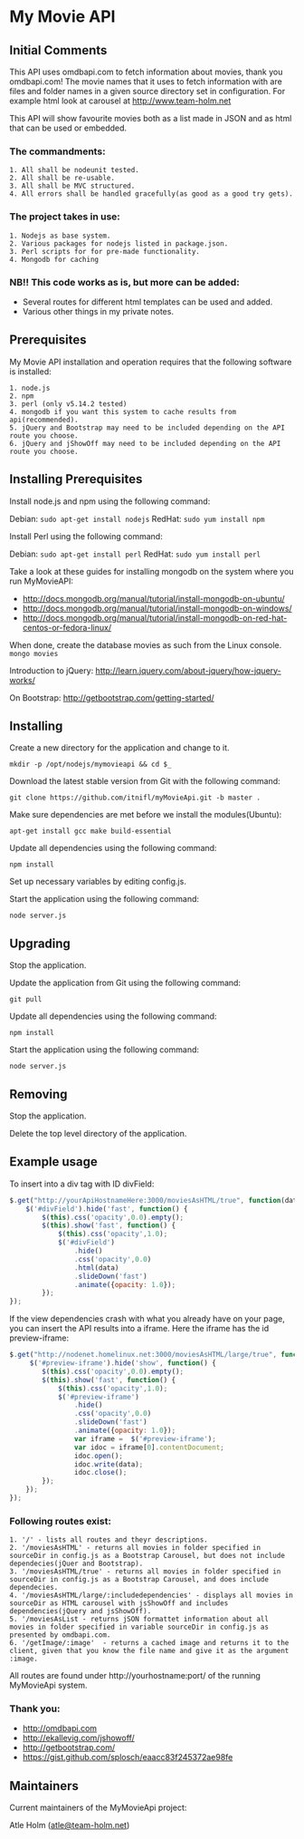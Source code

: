 My Movie API
============

Initial Comments
----------------
This API uses omdbapi.com to fetch information about movies, thank you omdbapi.com! The movie names that it uses to fetch information with are files and folder names in a given source directory set in configuration. For example html look at carousel at http://www.team-holm.net

 This API will show favourite movies both as a list made in JSON and as html that can be used or embedded.
###  The commandments:
	1. All shall be nodeunit tested.
	2. All shall be re-usable.
	3. All shall be MVC structured.
	4. All errors shall be handled gracefully(as good as a good try gets).
	
### The project takes in use:
	1. Nodejs as base system.
	2. Various packages for nodejs listed in package.json.
	3. Perl scripts for for pre-made functionality.
	4. Mongodb for caching

### NB!! This code works as is, but more can be added:
- Several routes for different html templates can be used and added. 
- Various other things in my private notes.


Prerequisites
-------------
My Movie API installation and operation requires that the following software is installed:

	1. node.js
	2. npm
	3. perl (only v5.14.2 tested)
	4. mongodb if you want this system to cache results from api(recommended).
	5. jQuery and Bootstrap may need to be included depending on the API route you choose.
	6. jQuery and jShowOff may need to be included depending on the API route you choose.

Installing Prerequisites
------------------------
Install node.js and npm using the following command:

Debian: `sudo apt-get install nodejs` RedHat: `sudo yum install npm`

Install Perl using the following command:

Debian: `sudo apt-get install perl` RedHat: `sudo yum install perl`

Take a look at these guides for installing mongodb on the system where you run MyMovieAPI:
- http://docs.mongodb.org/manual/tutorial/install-mongodb-on-ubuntu/
- http://docs.mongodb.org/manual/tutorial/install-mongodb-on-windows/
- http://docs.mongodb.org/manual/tutorial/install-mongodb-on-red-hat-centos-or-fedora-linux/

When done, create the database movies as such from the Linux console.
`mongo movies`

Introduction to jQuery:
http://learn.jquery.com/about-jquery/how-jquery-works/

On Bootstrap:
http://getbootstrap.com/getting-started/

Installing
----------
Create a new directory for the application and change to it.

`mkdir -p /opt/nodejs/mymovieapi && cd $_`

Download the latest stable version from Git with the following command:

`git clone https://github.com/itnifl/myMovieApi.git -b master .`

Make sure dependencies are met before we install the modules(Ubuntu):

`apt-get install gcc make build-essential`

Update all dependencies using the following command:

`npm install`

Set up necessary variables by editing config.js.

Start the application using the following command:

`node server.js`


Upgrading
---------
Stop the application.

Update the application from Git using the following command:

`git pull`

Update all dependencies using the following command:

`npm install`

Start the application using the following command:

`node server.js`

Removing
--------
Stop the application.

Delete the top level directory of the application.

Example usage
-------------
To insert into a div tag with ID divField:

```javascript
$.get("http://yourApiHostnameHere:3000/moviesAsHTML/true", function(data) {
	$('#divField').hide('fast', function() {
		$(this).css('opacity',0.0).empty();
		$(this).show('fast', function() {
			$(this).css('opacity',1.0);
			$('#divField')
		        .hide()
		        .css('opacity',0.0)
		        .html(data)
		        .slideDown('fast')
		        .animate({opacity: 1.0});
		});							
});
```

If the view dependencies crash with what you already have on your page, you can insert the API results into a iframe. Here the iframe has the id preview-iframe:

```javascript
$.get("http://nodenet.homelinux.net:3000/moviesAsHTML/large/true", function(data) {
     $('#preview-iframe').hide('show', function() {
		$(this).css('opacity',0.0).empty();
		$(this).show('fast', function() {
			$(this).css('opacity',1.0);
			$('#preview-iframe')
				.hide()
				.css('opacity',0.0)
				.slideDown('fast')
				.animate({opacity: 1.0});
				var iframe =  $('#preview-iframe');
				var idoc = iframe[0].contentDocument;
				idoc.open();
				idoc.write(data);
				idoc.close();	    
		});
	});							
});
```

### Following routes exist:
	1. '/' - lists all routes and theyr descriptions.
	2. '/moviesAsHTML' - returns all movies in folder specified in sourceDir in config.js as a Bootstrap Carousel, but does not include dependecies(jQuer and Bootstrap).
	3. '/moviesAsHTML/true' - returns all movies in folder specified in sourceDir in config.js as a Bootstrap Carousel, and does include dependecies.
	4. '/moviesAsHTML/large/:includedependencies' - displays all movies in sourceDir as HTML carousel with jsShowOff and includes dependencies(jQuery and jsShowOff).
	5. '/moviesAsList - returns jSON formattet information about all movies in folder specified in variable sourceDir in config.js as presented by omdbapi.com.
	6. '/getImage/:image'  - returns a cached image and returns it to the client, given that you know the file name and give it as the argument :image.

All routes are found under http://yourhostname:port/ of the running MyMovieApi system.

### Thank you:
- http://omdbapi.com
- http://ekallevig.com/jshowoff/
- http://getbootstrap.com/
- https://gist.github.com/splosch/eaacc83f245372ae98fe

Maintainers
-----------
Current maintainers of the MyMovieApi project:

Atle Holm (atle@team-holm.net)
